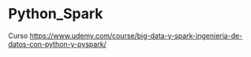# Python_Spark

Curso https://www.udemy.com/course/big-data-y-spark-ingenieria-de-datos-con-python-y-pyspark/